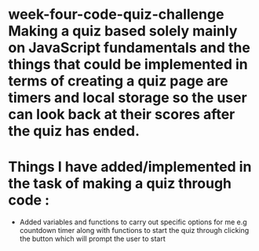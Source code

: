 # week-four-code-quiz-challenge Making a quiz based solely mainly on JavaScript fundamentals and the things that could be implemented in terms of creating a quiz page are timers and local storage so the user can look back at their scores after the quiz has ended.

# Things I have added/implemented in the task of making a quiz through code :

- Added variables and  functions to carry out specific options for me e.g countdown timer along with functions to start the quiz through clicking the button which will prompt the user to start